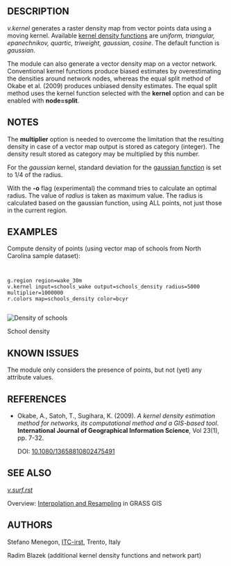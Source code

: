 
## DESCRIPTION

*v.kernel* generates a raster density map from vector points
data using a moving kernel. Available [kernel
density functions](https://en.wikipedia.org/wiki/Kernel_%28statistics%29#Kernel_functions_in_common_use) are *uniform, triangular, epanechnikov,
quartic, triweight, gaussian, cosine*. The default function is *gaussian*.

The module can also generate a vector density map on a vector network.
Conventional kernel functions produce biased estimates by overestimating
the densities around network nodes, whereas the equal split method of
Okabe et al. (2009) produces unbiased density estimates. The equal split
method uses the kernel function selected with the **kernel** option
and can be enabled with **node=split**.

## NOTES

The **multiplier** option is needed to overcome the limitation that
the resulting density in case of a vector map output is stored as category
(integer). The density result stored as category may be multiplied by this number.

For the *gaussian* kernel, standard deviation for the
[gaussian function](https://en.wikipedia.org/wiki/Kernel_%28statistics%29#Kernel_functions_in_common_use)
is set to 1/4 of the radius.

With the **-o** flag (experimental) the command tries to calculate an
optimal radius. The value of *radius* is taken
as maximum value. The radius is calculated based on the gaussian function,
using ALL points, not just those in the current region.

## EXAMPLES

Compute density of points (using vector map of schools from North Carolina sample dataset):

```


g.region region=wake_30m
v.kernel input=schools_wake output=schools_density radius=5000 multiplier=1000000
r.colors map=schools_density color=bcyr


```

![Density of schools](v_kernel.png)

School density

## KNOWN ISSUES

The module only considers the presence of points, but not
(yet) any attribute values.

## REFERENCES

* Okabe, A., Satoh, T., Sugihara, K. (2009). *A kernel density estimation
  method for networks, its computational method and a GIS-based tool*.
  **International Journal of Geographical Information Science**, Vol 23(1),
  pp. 7-32.

  DOI: [10.1080/13658810802475491](https://doi.org/10.1080/13658810802475491)

## SEE ALSO

*[v.surf.rst](v.surf.rst.html)*

Overview: [Interpolation and Resampling](https://grasswiki.osgeo.org/wiki/Interpolation) in GRASS GIS

## AUTHORS

Stefano Menegon, [ITC-irst](http://mpa.itc.it/), Trento, Italy

Radim Blazek (additional kernel density functions and network part)
